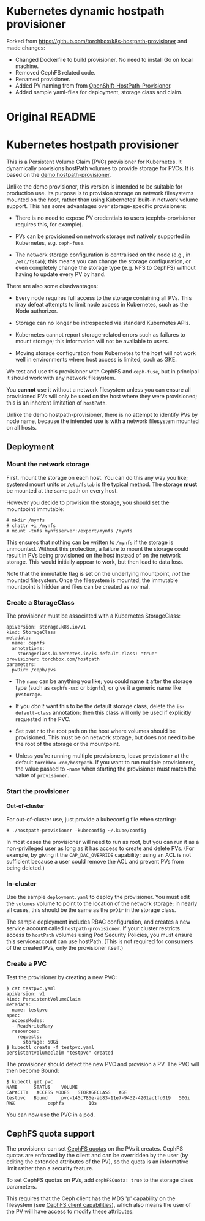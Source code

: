 # Kubernetes dynamic hostpath provisioner

Forked from https://github.com/torchbox/k8s-hostpath-provisioner and made changes:

- Changed Dockerfile to build provisioner. No need to install Go on local machine.
- Removed CephFS related code.
- Renamed provisioner.
- Added PV naming from from [OpenShift-HostPath-Provisioner](https://github.com/nmasse-itix/OpenShift-HostPath-Provisioner/blob/master/src/hostpath-provisioner/hostpath-provisioner.go).
- Added sample yaml-files for deployment, storage class and claim.


# Original README

Kubernetes hostpath provisioner
===============================

This is a Persistent Volume Claim (PVC) provisioner for Kubernetes.  It
dynamically provisions hostPath volumes to provide storage for PVCs.  It is
based on the
[demo hostpath-provisioner](https://github.com/kubernetes-incubator/external-storage/tree/master/docs/demo/hostpath-provisioner).

Unlike the demo provisioner, this version is intended to be suitable for
production use.  Its purpose is to provision storage on network filesystems
mounted on the host, rather than using Kubernetes' built-in network volume
support.   This has some advantages over storage-specific provisioners:

* There is no need to expose PV credentials to users (cephfs-provisioner
  requires this, for example).

* PVs can be provisioned on network storage not natively supported in
  Kubernetes, e.g. `ceph-fuse`.

* The network storage configuration is centralised on the node (e.g., in
  `/etc/fstab`); this means you can change the storage configuration, or even
  completely change the storage type (e.g. NFS to CephFS) without having to
  update every PV by hand.

There are also some disadvantages:

* Every node requires full access to the storage containing all PVs.  This may
  defeat attempts to limit node access in Kubernetes, such as the Node
  authorizor.

* Storage can no longer be introspected via standard Kubernetes APIs.

* Kubernetes cannot report storage-related errors such as failures to mount
  storage; this information will not be available to users.

* Moving storage configuration from Kubernetes to the host will not work well
  in environments where host access is limited, such as GKE.

We test and use this provisioner with CephFS and `ceph-fuse`, but in principal
it should work with any network filesystem.

You **cannot** use it without a network filesystem unless you can ensure all
provisioned PVs will only be used on the host where they were provisioned; this
is an inherent limitation of `hostPath`.

Unlike the demo hostpath-provisioner, there is no attempt to identify PVs by
node name, because the intended use is with a network filesystem mounted on all
hosts.

Deployment
----------

### Mount the network storage

First, mount the storage on each host.  You can do this any way you like;
systemd mount units or `/etc/fstab` is the typical method.  The storage
**must** be mounted at the same path on every host.

However you decide to provision the storage, you should set the mountpoint
immutable:

```
# mkdir /mynfs
# chattr +i /mynfs
# mount -tnfs mynfsserver:/export/mynfs /mynfs
```

This ensures that nothing can be written to `/mynfs` if the storage is
unmounted.  Without this protection, a failure to mount the storage could
result in PVs being provisioned on the host instead of on the network storage.
This would initially appear to work, but then lead to data loss.

Note that the immutable flag is set on the underlying mountpoint, *not* the
mounted filesystem.  Once the filesystem is mounted, the immutable mountpoint
is hidden and files can be created as normal.

### Create a StorageClass

The provisioner must be associated with a Kubernetes StorageClass:

```
apiVersion: storage.k8s.io/v1
kind: StorageClass
metadata:
  name: cephfs
  annotations:
    storageclass.kubernetes.io/is-default-class: "true"
provisioner: torchbox.com/hostpath
parameters:
  pvDir: /ceph/pvs
```

* The `name` can be anything you like; you could name it after the storage type
  (such as `cephfs-ssd` or `bignfs`), or give it a generic name like
  `pvstorage`.

* If you *don't* want this to be the default storage class, delete the
  `is-default-class` annotation; then this class will only be used if
  explicitly requested in the PVC.

* Set `pvDir` to the root path on the host where volumes should be provisioned.
  This must be on network storage, but does not need to be the root of the
  storage or the mountpoint.

* Unless you're running multiple provisioners, leave `provisioner` at the
  default `torchbox.com/hostpath`.  If you want to run multiple provisioners,
  the value passed to `-name` when starting the provisioner must match the
  value of `provisioner`.

### Start the provisioner

#### Out-of-cluster

For out-of-cluster use, just provide a kubeconfig file when starting:

```
# ./hostpath-provisioner -kubeconfig ~/.kube/config
```

In most cases the provisioner will need to run as root, but you can run it as a
non-privileged user as long as it has access to create and delete PVs.  (For
example, by giving it the `CAP_DAC_OVERRIDE` capability; using an ACL is not
sufficient because a user could remove the ACL and prevent PVs from being
deleted.)

### In-cluster

Use the sample `deployment.yaml` to deploy the provisioner.  You must edit the
`volumes` volume to point to the location of the network storage; in nearly all
cases, this should be the same as the `pvDir` in the storage class.

The sample deployment includes RBAC configuration, and creates a new service
account called `hostpath-provisioner`.  If your cluster restricts access to
`hostPath` volumes using Pod Security Policies, you must ensure this
serviceaccount can use hostPath.  (This is not required for consumers of the
created PVs, only the provisioner itself.)

### Create a PVC

Test the provisioner by creating a new PVC:

```
$ cat testpvc.yaml
apiVersion: v1
kind: PersistentVolumeClaim
metadata:
  name: testpvc
spec:
  accessModes:
  - ReadWriteMany
  resources:
    requests:
      storage: 50Gi
$ kubectl create -f testpvc.yaml
persistentvolumeclaim "testpvc" created
```

The provisioner should detect the new PVC and provision a PV.  The PVC will then become Bound:

```
$ kubectl get pvc
NAME      STATUS    VOLUME                                     CAPACITY   ACCESS MODES   STORAGECLASS   AGE
testpvc   Bound     pvc-145c785e-ab83-11e7-9432-4201ac1fd019   50Gi       RWX            cephfs         10s
```

You can now use the PVC in a pod.

CephFS quota support
--------------------

The provisioner can set
[CephFS quotas](http://docs.ceph.com/docs/master/cephfs/quota/) on the PVs it
creates.  CephFS quotas are enforced by the client and can be overridden by the
user (by editing the extended attributes of the PV), so the quota is an
informative limit rather than a security feature.

To set CephFS quotas on PVs, add `cephFSQuota: true` to the storage class
parameters.

This requires that the Ceph client has the MDS 'p' capability on the filesystem
(see [CephFS client capabilities](http://docs.ceph.com/docs/master/cephfs/client-auth/)),
which also means the user of the PV will have access to modify these
attributes.
